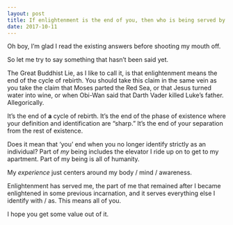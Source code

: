 ```yaml
---
layout: post
title: If enlightenment is the end of you, then who is being served by it?
date: 2017-10-11
---
```


<p>Oh boy, I’m glad I read the existing answers before shooting my mouth off.</p><p>So let me try to say something that hasn’t been said yet.</p><p>The Great Buddhist Lie, as I like to call it, is that enlightenment means the end of the cycle of rebirth. You should take this claim in the same vein as you take the claim that Moses parted the Red Sea, or that Jesus turned water into wine, or when Obi-Wan said that Darth Vader killed Luke’s father. Allegorically.</p><p>It’s the end of <b>a</b> cycle of rebirth. It’s the end of the phase of existence where your definition and identification are “sharp.” It’s the end of your separation from the rest of existence.</p><p>Does it mean that ‘you’ end when you no longer identify strictly as an individual? Part of <i>my</i> being includes the elevator I ride up on to get to my apartment. Part of my being is all of humanity.</p><p>My <i>experience</i> just centers around my body / mind / awareness.</p><p>Enlightenment has served me, the part of me that remained after I became enlightened in some previous incarnation, and it serves everything else I identify with / as. This means all of you.</p><p>I hope you get some value out of it.</p>
